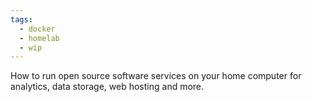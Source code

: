 ```yaml
---
tags:
  - docker
  - homelab
  - wip
---
```


How to run open source software services on your home computer for analytics, data storage, web 
hosting and more.
